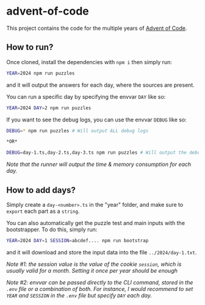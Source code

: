 # advent-of-code

This project contains the code for the multiple years of [Advent of Code](https://adventofcode.com).

## How to run?

Once cloned, install the dependencies with `npm i` then simply run:
```bash
YEAR=2024 npm run puzzles
```

and it will output the answers for each day, where the sources are present.

You can run a specific day by specifying the envvar `DAY` like so:
```bash
YEAR=2024 DAY=2 npm run puzzles
```

If you want to see the debug logs, you can use the envvar `DEBUG` like so:
```bash
DEBUG=* npm run puzzles # Will output ALL debug logs

*OR*

DEBUG=day-1.ts,day-2.ts,day-3.ts npm run puzzles # Will output the debug logs only for day 1, 2 and 3
```

_Note that the runner will output the time & memory consumption for each day._

## How to add days?

Simply create a `day-<number>.ts` in the "year" folder, and make sure to `export` each part as a `string`.

You can also automatically get the puzzle test and main inputs with the bootstrapper. To do this, simply run:
```bash
YEAR=2024 DAY=1 SESSION=abcdef.... npm run bootstrap
```

and it will download and store the input data into the file `../2024/day-1.txt`.

_Note #1: the session value is the value of the cookie `session`, which is usually valid for a month. Setting it once
per year should be enough_

_Note #2: envvar can be passed directly to the CLI command, stored in the `.env` file or a combination of both. For instance,
I would recommend to set `YEAR` and `SESSION` in the `.env` file but specify `DAY` each day._
